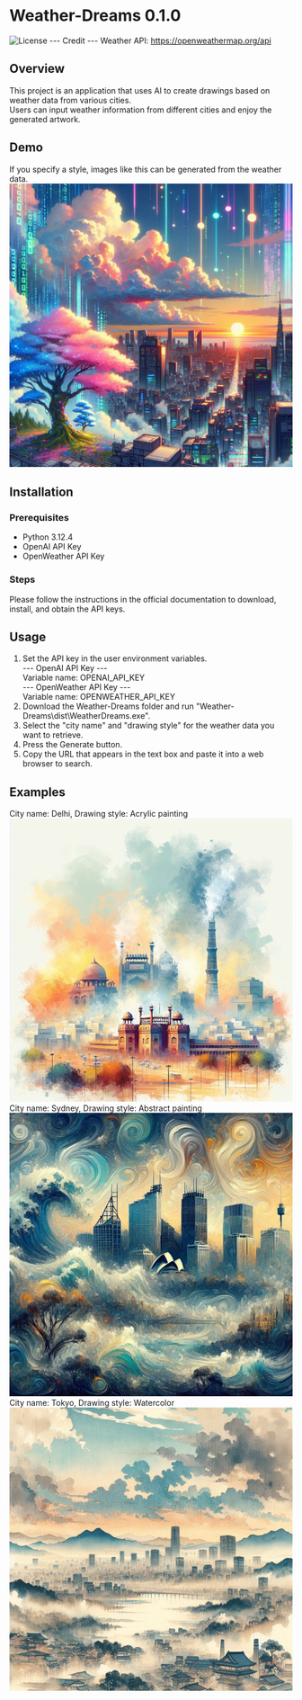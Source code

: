 # Weather-Dreams 0.1.0
![License](https://img.shields.io/github/license/MrNaruko/Weather-Dreams.svg?style=flat-square&label=license&color=blue&logo=apache)
--- Credit ---
Weather API: https://openweathermap.org/api

## Overview
This project is an application that uses AI to create drawings based on weather data from various cities.<br>
Users can input weather information from different cities and enjoy the generated artwork.

## Demo
If you specify a style, images like this can be generated from the weather data.<br>
![Demo Image](https://github.com/MrNaruko/Weather-Dreams/blob/main/cyberpanktokyo.jpg)

## Installation

### Prerequisites
- Python 3.12.4
- OpenAI API Key
- OpenWeather API Key

### Steps
Please follow the instructions in the official documentation to download, install, and obtain the API keys.

## Usage

1. Set the API key in the user environment variables.<br>
--- OpenAI API Key ---<br>
Variable name: OPENAI_API_KEY<br>
--- OpenWeather API Key ---<br>
Variable name: OPENWEATHER_API_KEY
2. Download the Weather-Dreams folder and run "Weather-Dreams\dist\WeatherDreams.exe".
3. Select the "city name" and "drawing style" for the weather data you want to retrieve.
4. Press the Generate button.
5. Copy the URL that appears in the text box and paste it into a web browser to search.

## Examples
City name: Delhi, Drawing style: Acrylic painting<br>
![Demo Image](https://github.com/MrNaruko/Weather-Dreams/blob/main/dehili.jpg)<br>
City name: Sydney, Drawing style: Abstract painting<br>
![Demo Image](https://github.com/MrNaruko/Weather-Dreams/blob/main/sidoni.jpg)<br>
City name: Tokyo, Drawing style: Watercolor<br>
![Demo Image](https://github.com/MrNaruko/Weather-Dreams/blob/main/tokyo.jpg)
